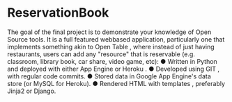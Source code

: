 # ReservationBook
The goal of the final project is to demonstrate your knowledge of Open Source tools. It is a full featured webbased application, particularly one that implements something akin to Open Table , where instead of just having restaurants, users can add any "resource"
that is reservable (e.g. classroom, library book, car share, video game, etc):
● Written in Python and deployed with either App Engine or Heroku .
● Developed using GIT , with regular code commits.
● Stored data in Google App Engine's data store (or MySQL for Heroku).
● Rendered HTML with templates , preferably Jinja2 or Django.
